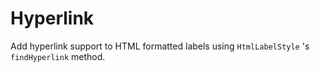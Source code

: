 # Hyperlink
 Add hyperlink support to HTML formatted labels using `HtmlLabelStyle` 's `findHyperlink` method. 